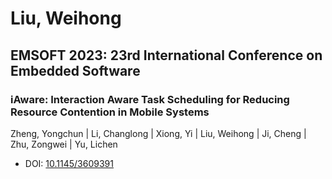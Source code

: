 # Liu, Weihong

## EMSOFT 2023: 23rd International Conference on Embedded Software

### iAware: Interaction Aware Task Scheduling for Reducing Resource Contention in Mobile Systems
Zheng, Yongchun | Li, Changlong | Xiong, Yi | Liu, Weihong | Ji, Cheng | Zhu, Zongwei | Yu, Lichen
* DOI: [10.1145/3609391](https://doi.org/10.1145/3609391)

